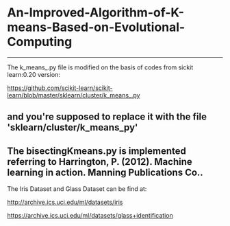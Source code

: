 # An-Improved-Algorithm-of-K-means-Based-on-Evolutional-Computing
---
The k_means_.py file is modified on the basis of codes from sickit learn:0.20 version:

https://github.com/scikit-learn/scikit-learn/blob/master/sklearn/cluster/k_means_.py

and you're supposed to replace it with the file 'sklearn/cluster/k_means_py' 
---
The bisectingKmeans.py is implemented referring to Harrington, P. (2012). Machine learning in action. Manning Publications Co..
---
The Iris Dataset and Glass Dataset can be find at:

http://archive.ics.uci.edu/ml/datasets/iris

https://archive.ics.uci.edu/ml/datasets/glass+identification
